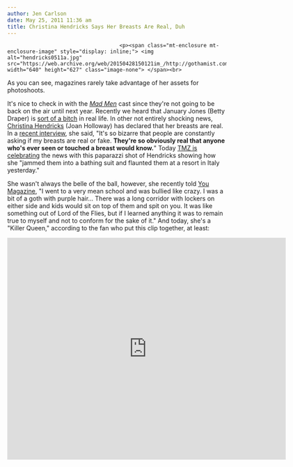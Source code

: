 ```yaml
---
author: Jen Carlson
date: May 25, 2011 11:36 am
title: Christina Hendricks Says Her Breasts Are Real, Duh
---
```


	
										<p><span class="mt-enclosure mt-enclosure-image" style="display: inline;"> <img alt="hendricks0511a.jpg" src="https://web.archive.org/web/20150428150121im_/http://gothamist.com/attachments/arts_jen/hendricks0511a.jpg" width="640" height="627" class="image-none"> </span><br>
<span class="photo_caption">As you can see, magazines rarely take advantage of her assets for photoshoots.</span></p>

<p>It&apos;s nice to check in with the <a href="https://web.archive.org/web/20150428150121/http://gothamist.com/tags/madmen"><em>Mad Men</em></a> cast since they&apos;re not going to be back on the air until next year. Recently we heard that January Jones (Betty Draper) is <a href="https://web.archive.org/web/20150428150121/http://gothamist.com/2011/05/23/that_time_zach_galifianakis_told_ja.php">sort of a bitch</a> in real life. In other not entirely shocking news, <a href="https://web.archive.org/web/20150428150121/http://gothamist.com/tags/christinahendricks">Christina Hendricks</a> (Joan Holloway) has declared that her breasts are real. In a <a href="https://web.archive.org/web/20150428150121/http://www.people.com/people/article/0,,20496644,00.html">recent interview</a>, she said, &quot;It&apos;s so bizarre that people are constantly asking if my breasts are real or fake. <strong>They&apos;re so obviously real that anyone who&apos;s ever seen or touched a breast would know.</strong>&quot; Today <a href="https://web.archive.org/web/20150428150121/http://www.tmz.com/2011/05/25/christina-hendricks-mad-men-breasts-boobs-chest-italy-photo-giant-massive/">TMZ is celebrating</a> the news with this paparazzi shot of Hendricks showing how she &quot;jammed them into a bathing suit and flaunted them at a resort in Italy yesterday.&quot;</p>

<p>She wasn&apos;t always the belle of the ball, however, she recently told <a href="https://web.archive.org/web/20150428150121/http://timesofindia.indiatimes.com/entertainment/hollywood/news-interviews/Christina-Hendricks-was-bullied-at-school/articleshow/8566191.cms">You Magazine</a>, &quot;I went to a very mean school and was bullied like crazy. I was a bit of a goth with purple hair... There was a long corridor with lockers on either side and kids would sit on top of them and spit on you. It was like something out of Lord of the Flies, but if I learned anything it was to remain true to myself and not to conform for the sake of it.&quot; And today, she&apos;s a &quot;Killer Queen,&quot; according to the fan who put this clip together, at least:</p>

<p><iframe width="640" height="510" src="https://web.archive.org/web/20150428150121if_/http://www.youtube.com/embed/EGgFcbHIYag" frameborder="0" allowfullscreen></iframe></p>					
										
									
				